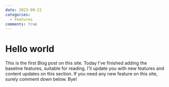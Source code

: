 ```yaml
---
date: 2023-09-21
categories:
  - Features
comments: true
---
```


# Hello world

This is the first Blog post on this site. Today I've finished adding the baseline features, suitable for reading. I'll update you with new features and content updates on this section. If you need any new feature on this site, surely comment down below. Bye!

